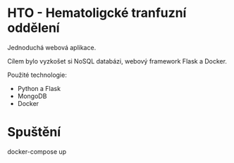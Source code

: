 # HTO - Hematoligcké tranfuzní oddělení
Jednoduchá webová aplikace. 

Cílem bylo vyzkošet si NoSQL databázi, webový framework Flask a Docker.

Použité technologie:
- Python a Flask
- MongoDB
- Docker

# Spuštění
docker-compose up